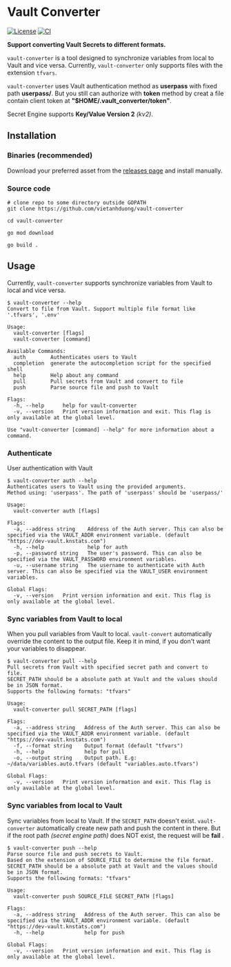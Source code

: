 # Vault Converter

[![License](https://img.shields.io/badge/License-Apache%202.0-blue.svg)](https://opensource.org/licenses/Apache-2.0)
[![CI](https://github.com/vietanhduong/vault-converter/actions/workflows/ci.yaml/badge.svg?branch=master&event=push)](https://github.com/vietanhduong/vault-converter/actions/workflows/ci.yaml)

**Support converting Vault Secrets to different formats.**

`vault-converter` is a tool designed to synchronize variables from local to Vault and vice versa.
Currently, `vault-converter` only supports files with the extension `tfvars`.

`vault-converter` uses Vault authentication method as **userpass** with fixed path **userpass/**. But you still can
authorize with **token** method by creat a file contain client token at **"$HOME/.vault_converter/token"**.

Secret Engine supports **Key/Value Version 2** *(kv2)*.

## Installation

### Binaries (recommended)

Download your preferred asset from the [releases page](https://github.com/vietanhduong/vault-converter/releases) and
install manually.

### Source code

```shell
# clone repo to some directory outside GOPATH
git clone https://github.com/vietanhduong/vault-converter

cd vault-converter

go mod download

go build . 
```

## Usage

Currently, `vault-converter` supports synchronize variables from Vault to local and vice versa.

```console
$ vault-converter --help
Convert to file from Vault. Support multiple file format like '.tfvars', '.env'

Usage:
  vault-converter [flags]
  vault-converter [command]

Available Commands:
  auth        Authenticates users to Vault
  completion  generate the autocompletion script for the specified shell
  help        Help about any command
  pull        Pull secrets from Vault and convert to file
  push        Parse source file and push to Vault

Flags:
  -h, --help      help for vault-converter
  -v, --version   Print version information and exit. This flag is only available at the global level.

Use "vault-converter [command] --help" for more information about a command.
```

### Authenticate

User authentication with Vault

```console
$ vault-converter auth --help
Authenticates users to Vault using the provided arguments. 
Method using: 'userpass'. The path of 'userpass' should be 'userpass/'

Usage:
  vault-converter auth [flags]

Flags:
  -a, --address string    Address of the Auth server. This can also be specified via the VAULT_ADDR environment variable. (default "https://dev-vault.knstats.com")
  -h, --help              help for auth
  -p, --password string   The user's password. This can also be specified via the VAULT_PASSWORD environment variables.
  -u, --username string   The username to authenticate with Auth server. This can also be specified via the VAULT_USER environment variables.

Global Flags:
  -v, --version   Print version information and exit. This flag is only available at the global level.
```

### Sync variables from Vault to local

When you pull variables from Vault to local. `vault-convert` automatically override the content to the output file. Keep
it in mind, if you don't want your variables to disappear.

```console
$ vault-converter pull --help
Pull secrets from Vault with specified secret path and convert to file.
SECRET_PATH should be a absolute path at Vault and the values should be in JSON format.
Supports the following formats: "tfvars"

Usage:
  vault-converter pull SECRET_PATH [flags]

Flags:
  -a, --address string   Address of the Auth server. This can also be specified via the VAULT_ADDR environment variable. (default "https://dev-vault.knstats.com")
  -f, --format string    Output format (default "tfvars")
  -h, --help             help for pull
  -o, --output string    Output path. E.g: ~/data/variables.auto.tfvars (default "variables.auto.tfvars")

Global Flags:
  -v, --version   Print version information and exit. This flag is only available at the global level.
```

### Sync variables from local to Vault

Sync variables from local to Vault. If the `SECRET_PATH` doesn't exist. `vault-converter` automatically create new path
and push the content in there. But if the root path *(secret engine path)* does NOT exist, the request will be **fail**
.

```console
$ vault-converter push --help
Parse source file and push secrets to Vault.
Based on the extension of SOURCE_FILE to determine the file format. 
SECRET_PATH should be a absolute path at Vault and the values should 
be in JSON format.
Supports the following formats: "tfvars"

Usage:
  vault-converter push SOURCE_FILE SECRET_PATH [flags]

Flags:
  -a, --address string   Address of the Auth server. This can also be specified via the VAULT_ADDR environment variable. (default "https://dev-vault.knstats.com")
  -h, --help             help for push

Global Flags:
  -v, --version   Print version information and exit. This flag is only available at the global level.
```